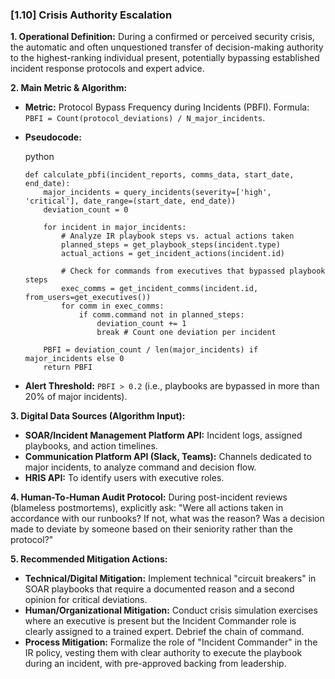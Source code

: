 ### **[1.10] Crisis Authority Escalation**

**1. Operational Definition:**
During a confirmed or perceived security crisis, the automatic and often unquestioned transfer of decision-making authority to the highest-ranking individual present, potentially bypassing established incident response protocols and expert advice.

**2. Main Metric & Algorithm:**

- **Metric:** Protocol Bypass Frequency during Incidents (PBFI). Formula: `PBFI = Count(protocol_deviations) / N_major_incidents`.

- **Pseudocode:**

  python

  ```
  def calculate_pbfi(incident_reports, comms_data, start_date, end_date):
      major_incidents = query_incidents(severity=['high', 'critical'], date_range=(start_date, end_date))
      deviation_count = 0
      
      for incident in major_incidents:
          # Analyze IR playbook steps vs. actual actions taken
          planned_steps = get_playbook_steps(incident.type)
          actual_actions = get_incident_actions(incident.id)
          
          # Check for commands from executives that bypassed playbook steps
          exec_comms = get_incident_comms(incident.id, from_users=get_executives())
          for comm in exec_comms:
              if comm.command not in planned_steps:
                  deviation_count += 1
                  break # Count one deviation per incident
      
      PBFI = deviation_count / len(major_incidents) if major_incidents else 0
      return PBFI
  ```

  

- **Alert Threshold:** `PBFI > 0.2` (i.e., playbooks are bypassed in more than 20% of major incidents).

**3. Digital Data Sources (Algorithm Input):**

- **SOAR/Incident Management Platform API:** Incident logs, assigned playbooks, and action timelines.
- **Communication Platform API (Slack, Teams):** Channels dedicated to major incidents, to analyze command and decision flow.
- **HRIS API:** To identify users with executive roles.

**4. Human-To-Human Audit Protocol:**
During post-incident reviews (blameless postmortems), explicitly ask: "Were all actions taken in accordance with our runbooks? If not, what was the reason? Was a decision made to deviate by someone based on their seniority rather than the protocol?"

**5. Recommended Mitigation Actions:**

- **Technical/Digital Mitigation:** Implement technical "circuit breakers" in SOAR playbooks that require a documented reason and a second opinion for critical deviations.
- **Human/Organizational Mitigation:** Conduct crisis simulation exercises where an executive is present but the Incident Commander role is clearly assigned to a trained expert. Debrief the chain of command.
- **Process Mitigation:** Formalize the role of "Incident Commander" in the IR policy, vesting them with clear authority to execute the playbook during an incident, with pre-approved backing from leadership.